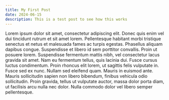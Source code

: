 ```yaml
---
title: My First Post
date: 2024-06-15
description: This is a test post to see how this works
---
```


Lorem ipsum dolor sit amet, consectetur adipiscing elit. Donec quis enim vel dui tincidunt rutrum et sit amet lorem. Pellentesque habitant morbi tristique senectus et netus et malesuada fames ac turpis egestas. Phasellus aliquam dapibus congue. Suspendisse et libero id sem porttitor convallis. Proin ut posuere lorem. Suspendisse fermentum mattis nibh, vel consectetur lacus gravida sit amet. Nam eu fermentum tellus, quis lacinia dui. Fusce cursus luctus condimentum. Proin rhoncus elit lorem, ut sagittis felis vulputate in. Fusce sed ex nunc. Nullam sed eleifend quam. Mauris in euismod ante. Mauris sollicitudin sapien non libero bibendum, finibus vehicula odio sollicitudin. Proin gravida, tellus ut vulputate auctor, massa dolor porta diam, ut facilisis arcu nulla nec dolor. Nulla commodo dolor vel libero semper pellentesque.

